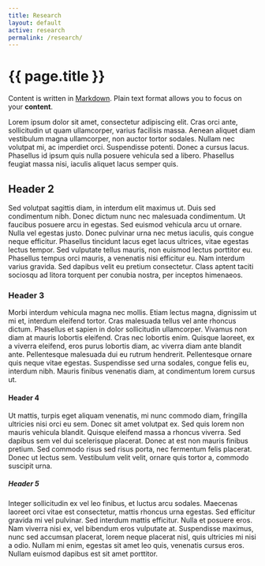 ```yaml
---
title: Research
layout: default
active: research
permalink: /research/
---
```


# {{ page.title }}

Content is written in [Markdown](https://learnxinyminutes.com/docs/markdown/).
Plain text format allows you to focus on your **content**.



Lorem ipsum dolor sit amet, consectetur adipiscing elit. Cras orci ante, sollicitudin ut quam ullamcorper, varius facilisis massa. Aenean aliquet diam vestibulum magna ullamcorper, non auctor tortor sodales. Nullam nec volutpat mi, ac imperdiet orci. Suspendisse potenti. Donec a cursus lacus. Phasellus id ipsum quis nulla posuere vehicula sed a libero. Phasellus feugiat massa nisi, iaculis aliquet lacus semper quis.

## Header 2

Sed volutpat sagittis diam, in interdum elit maximus ut. Duis sed condimentum nibh. Donec dictum nunc nec malesuada condimentum. Ut faucibus posuere arcu in egestas. Sed euismod vehicula arcu ut ornare. Nulla vel egestas justo. Donec pulvinar urna nec metus iaculis, quis congue neque efficitur. Phasellus tincidunt lacus eget lacus ultrices, vitae egestas lectus tempor. Sed vulputate tellus mauris, non euismod lectus porttitor eu. Phasellus tempus orci mauris, a venenatis nisi efficitur eu. Nam interdum varius gravida. Sed dapibus velit eu pretium consectetur. Class aptent taciti sociosqu ad litora torquent per conubia nostra, per inceptos himenaeos.

### Header 3

Morbi interdum vehicula magna nec mollis. Etiam lectus magna, dignissim ut mi et, interdum eleifend tortor. Cras malesuada tellus vel ante rhoncus dictum. Phasellus et sapien in dolor sollicitudin ullamcorper. Vivamus non diam at mauris lobortis eleifend. Cras nec lobortis enim. Quisque laoreet, ex a viverra eleifend, eros purus lobortis diam, ac viverra diam ante blandit ante. Pellentesque malesuada dui eu rutrum hendrerit. Pellentesque ornare quis neque vitae egestas. Suspendisse sed urna sodales, congue felis eu, interdum nibh. Mauris finibus venenatis diam, at condimentum lorem cursus ut.

#### Header 4

Ut mattis, turpis eget aliquam venenatis, mi nunc commodo diam, fringilla ultricies nisi orci eu sem. Donec sit amet volutpat ex. Sed quis lorem non mauris vehicula blandit. Quisque eleifend massa a rhoncus viverra. Sed dapibus sem vel dui scelerisque placerat. Donec at est non mauris finibus pretium. Sed commodo risus sed risus porta, nec fermentum felis placerat. Donec ut lectus sem. Vestibulum velit velit, ornare quis tortor a, commodo suscipit urna.

##### Header 5

Integer sollicitudin ex vel leo finibus, et luctus arcu sodales. Maecenas laoreet orci vitae est consectetur, mattis rhoncus urna egestas. Sed efficitur gravida mi vel pulvinar. Sed interdum mattis efficitur. Nulla et posuere eros. Nam viverra nisi ex, vel bibendum eros vulputate at. Suspendisse maximus, nunc sed accumsan placerat, lorem neque placerat nisl, quis ultricies mi nisi a odio. Nullam mi enim, egestas sit amet leo quis, venenatis cursus eros. Nullam euismod dapibus est sit amet porttitor. 

<!--
You can use HTML elements in Markdown, such as the comment element, and they won't
be affected by a markdown parser. However, if you create an HTML element in your
markdown file, you cannot use markdown syntax within that element's contents.
-->
